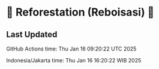 
# 🌳 Reforestation (Reboisasi) 🌲

## Last Updated

GitHub Actions time: Thu Jan 16 09:20:22 UTC 2025

Indonesia/Jakarta time: Thu Jan 16 16:20:22 WIB 2025
